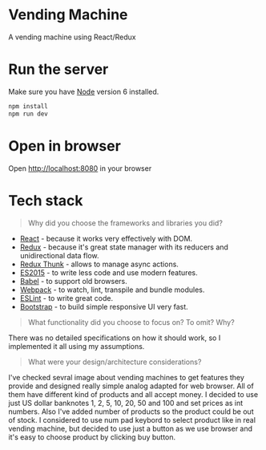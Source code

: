 # Vending Machine

A vending machine using React/Redux

# Run the server

Make sure you have [Node](https://nodejs.org) version 6 installed.

```sh
npm install
npm run dev
```

# Open in browser

 Open [http://localhost:8080](http://localhost:8080) in your browser

# Tech stack

> Why did you choose the frameworks and libraries you did?

* [React](https://facebook.github.io/react/) - because it works very effectively with DOM.
* [Redux](http://redux.js.org/) - because it's great state manager with its reducers and unidirectional data flow.
* [Redux Thunk](https://github.com/gaearon/redux-thunk) - allows to manage async actions.
* [ES2015](https://babeljs.io/learn-es2015/) - to write less code and use modern features.
* [Babel](http://babeljs.io/) - to support old browsers.
* [Webpack](https://webpack.js.org/) - to watch, lint, transpile and bundle modules.
* [ESLint](http://eslint.org/) - to write great code.
* [Bootstrap](http://getbootstrap.com/) - to build simple responsive UI very fast.

> What functionality did you choose to focus on? To omit? Why?

There was no detailed specifications on how it should work, so I implemented it all using my assumptions.

> What were your design/architecture considerations?

I've checked sevral image about vending machines to get features they provide and designed really simple analog adapted for web browser.
All of them have different kind of products and all accept money.
I decided to use just US dollar banknotes 1, 2, 5, 10, 20, 50 and 100 and set prices as int numbers.
Also I've added number of products so the product could be out of stock.
I considered to use num pad keybord to select product like in real vending machine, but decided to use just a button as we use browser and it's easy to choose product by clicking buy button.
